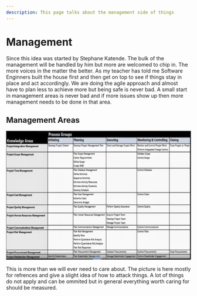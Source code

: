 ```yaml
---
description: This page talks about the management side of things
---
```


# Management

Since this idea was started by Stephane Katende. The bulk of the management will be handled by him but more are welcomed to chip in. The more voices in the matter the better. As my teacher has told me Software Enginners built the house first and then get on top to see if things stay in place and act accordingly. We are doing the agile approach and almost have to plan less to achieve more but being safe is never bad. A small start in management areas is never bad and if more issues show up then more management needs to be done in that area.&#x20;

## Management Areas&#x20;

![](<.gitbook/assets/image (1).png>)

This is more than we will ever need to care about. The picture is here mostly for refrences and give a slight idea of how to attack things. A lot of things do not apply and can be ommited but in general everything worth caring for should be measured.&#x20;
